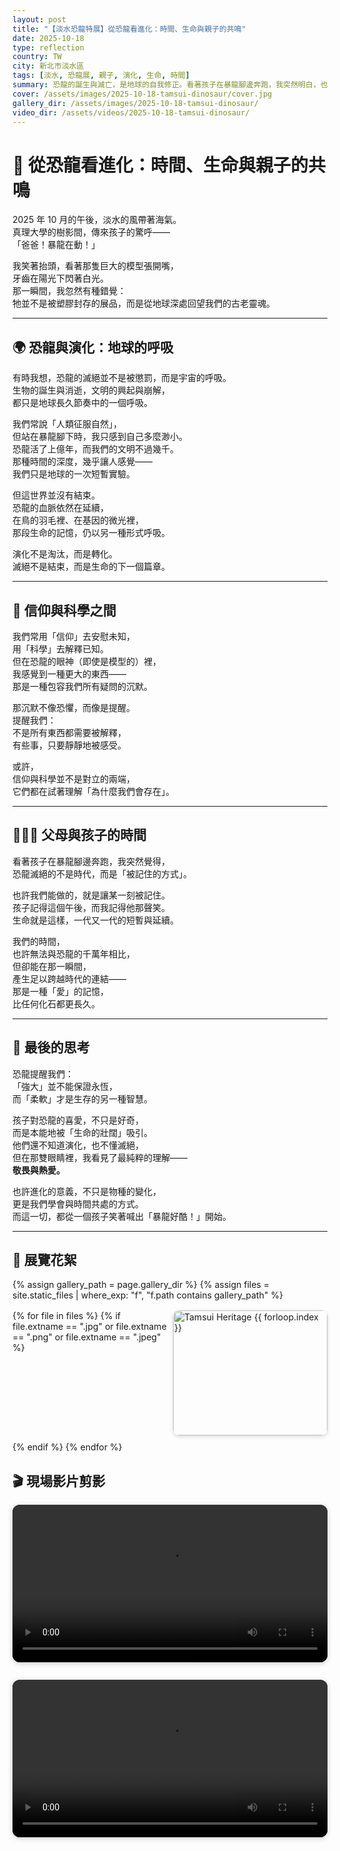 ```yaml
---
layout: post
title: "【淡水恐龍特展】從恐龍看進化：時間、生命與親子的共鳴"
date: 2025-10-18
type: reflection
country: TW
city: 新北市淡水區
tags: [淡水, 恐龍展, 親子, 演化, 生命, 時間]
summary: 恐龍的誕生與滅亡，是地球的自我修正。看著孩子在暴龍腳邊奔跑，我突然明白，也許進化並非生物的競爭，而是生命學會與時間共處的方式。
cover: /assets/images/2025-10-18-tamsui-dinosaur/cover.jpg
gallery_dir: /assets/images/2025-10-18-tamsui-dinosaur/
video_dir: /assets/videos/2025-10-18-tamsui-dinosaur/
---
```


# 🦖 從恐龍看進化：時間、生命與親子的共鳴  

2025 年 10 月的午後，淡水的風帶著海氣。  
真理大學的樹影間，傳來孩子的驚呼——  
「爸爸！暴龍在動！」  

我笑著抬頭，看著那隻巨大的模型張開嘴，  
牙齒在陽光下閃著白光。  
那一瞬間，我忽然有種錯覺：  
牠並不是被塑膠封存的展品，而是從地球深處回望我們的古老靈魂。  

---

## 🌍 恐龍與演化：地球的呼吸  

有時我想，恐龍的滅絕並不是被懲罰，而是宇宙的呼吸。  
生物的誕生與消逝，文明的興起與崩解，  
都只是地球長久節奏中的一個呼吸。  

我們常說「人類征服自然」，  
但站在暴龍腳下時，我只感到自己多麼渺小。  
恐龍活了上億年，而我們的文明不過幾千。  
那種時間的深度，幾乎讓人感覺——  
我們只是地球的一次短暫實驗。

但這世界並沒有結束。  
恐龍的血脈依然在延續，  
在鳥的羽毛裡、在基因的微光裡，  
那段生命的記憶，仍以另一種形式呼吸。  

演化不是淘汰，而是轉化。  
滅絕不是結束，而是生命的下一個篇章。  

---

## 🧬 信仰與科學之間  

我們常用「信仰」去安慰未知，  
用「科學」去解釋已知。  
但在恐龍的眼神（即使是模型的）裡，  
我感覺到一種更大的東西——  
那是一種包容我們所有疑問的沉默。  

那沉默不像恐懼，而像是提醒。  
提醒我們：  
不是所有東西都需要被解釋，  
有些事，只要靜靜地被感受。  

或許，  
信仰與科學並不是對立的兩端，  
它們都在試著理解「為什麼我們會存在」。  

---

## 👨‍👩‍👧 父母與孩子的時間  

看著孩子在暴龍腳邊奔跑，我突然覺得，  
恐龍滅絕的不是時代，而是「被記住的方式」。  

也許我們能做的，就是讓某一刻被記住。  
孩子記得這個午後，而我記得他那聲笑。  
生命就是這樣，一代又一代的短暫與延續。  

我們的時間，  
也許無法與恐龍的千萬年相比，  
但卻能在那一瞬間，  
產生足以跨越時代的連結——  
那是一種「愛」的記憶，  
比任何化石都更長久。  

---

## 🌌 最後的思考  

恐龍提醒我們：  
「強大」並不能保證永恆，  
而「柔軟」才是生存的另一種智慧。  

孩子對恐龍的喜愛，不只是好奇，  
而是本能地被「生命的壯闊」吸引。  
他們還不知道演化，也不懂滅絕，  
但在那雙眼睛裡，我看見了最純粹的理解——  
**敬畏與熱愛。**

也許進化的意義，不只是物種的變化，  
更是我們學會與時間共處的方式。  
而這一切，都從一個孩子笑著喊出「暴龍好酷！」開始。  

---

## 📸 展覽花絮

{% assign gallery_path = page.gallery_dir %}
{% assign files = site.static_files | where_exp: "f", "f.path contains gallery_path" %}
<div class="gallery">
  {% for file in files %}
    {% if file.extname == ".jpg" or file.extname == ".png" or file.extname == ".jpeg" %}
      <a href="{{ file.path | relative_url }}" target="_blank">
        <img src="{{ file.path | relative_url }}" alt="Tamsui Heritage {{ forloop.index }}" loading="lazy">
      </a>
    {% endif %}
  {% endfor %}
</div>

## 🎬 現場影片剪影


<div class="video-gallery">
  <video controls playsinline preload="metadata" style="width:100%;border-radius:12px;box-shadow:0 2px 8px rgba(0,0,0,.2);margin-bottom:12px;">
    <source src="{{ '/assets/videos/2025-10-18-tamsui-dinosaur/c1accb2f-7a70-4fc7-ad56-89496a1c754f.mp4' | relative_url }}" type="video/mp4">
  </video>
  <video controls playsinline preload="metadata" style="width:100%;border-radius:12px;box-shadow:0 2px 8px rgba(0,0,0,.2);margin-bottom:12px;">
    <source src="{{ '/assets/videos/2025-10-18-tamsui-dinosaur/da19213a-0fd3-4495-ad3e-59deade4f1dc.mp4' | relative_url }}" type="video/mp4">
  </video>
</div>


<style>
.gallery {
  display: grid;
  grid-template-columns: repeat(auto-fit, minmax(240px, 1fr));
  gap: 10px;
  margin-top: 1rem;
}
.gallery img {
  width: 100%;
  height: 200px;
  object-fit: cover;
  border-radius: 10px;
  box-shadow: 0 2px 6px rgba(0,0,0,0.15);
  transition: transform .25s ease;
}
.gallery img:hover { transform: scale(1.05); }
.video-gallery {
  display: grid;
  grid-template-columns: repeat(auto-fit, minmax(320px, 1fr));
  gap: 16px;
  margin-top: 1rem;
}
.video-gallery video {
  width: 100%;
  border-radius: 12px;
  background: #000;
  transition: transform .25s ease, box-shadow .25s ease;
}
.video-gallery video:hover {
  transform: scale(1.02);
  box-shadow: 0 4px 12px rgba(0,0,0,0.25);
}

</style>
